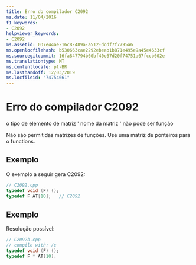 ```yaml
---
title: Erro do compilador C2092
ms.date: 11/04/2016
f1_keywords:
- C2092
helpviewer_keywords:
- C2092
ms.assetid: 037e44ae-16c8-489a-a512-dcdf7f7795a6
ms.openlocfilehash: b530663cae2292ebeab1b871e495e9a45e4633cf
ms.sourcegitcommit: 16fa847794b60bf40c67d20f74751a67fccb602e
ms.translationtype: MT
ms.contentlocale: pt-BR
ms.lasthandoff: 12/03/2019
ms.locfileid: "74754661"
---
```

# <a name="compiler-error-c2092"></a>Erro do compilador C2092

o tipo de elemento de matriz ' nome da matriz ' não pode ser função

Não são permitidas matrizes de funções. Use uma matriz de ponteiros para o functions.

## <a name="example"></a>Exemplo

O exemplo a seguir gera C2092:

```cpp
// C2092.cpp
typedef void (F) ();
typedef F AT[10];   // C2092
```

## <a name="example"></a>Exemplo

Resolução possível:

```cpp
// C2092b.cpp
// compile with: /c
typedef void (F) ();
typedef F * AT[10];
```
